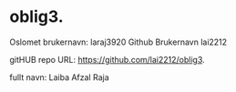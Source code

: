 # oblig3.

Oslomet brukernavn: laraj3920
Github Brukernavn lai2212

gitHUB repo URL: https://github.com/lai2212/oblig3.

fullt navn: Laiba Afzal Raja